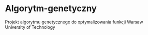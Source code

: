 # Algorytm-genetyczny
Projekt algorytmu genetycznego do optymalizowania funkcji 
Warsaw University of Technology
